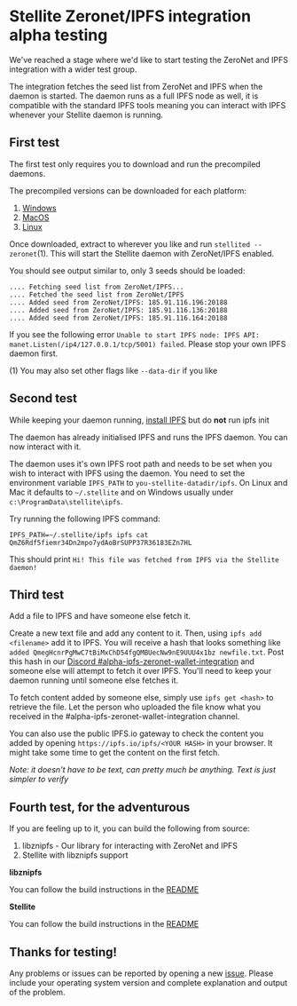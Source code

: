 
# Stellite Zeronet/IPFS integration alpha testing

We've reached a stage where we'd like to start testing the ZeroNet
and IPFS integration with a wider test group.

The integration fetches the seed list from ZeroNet and IPFS when the daemon is
started. The daemon runs as a full IPFS node as well, it is compatible
with the standard IPFS tools meaning you can interact with IPFS whenever
your Stellite daemon is running.

## First test

The first test only requires you to download and run the precompiled daemons.

The precompiled versions can be downloaded for each platform:

1. [Windows](https://www.stellite.live/downloads/stellite-zeronet-ipfs-win.zip)
2. [MacOS](https://www.stellite.live/downloads/stellite-zeronet-ipfs-mac.tar.gz)
3. [Linux](https://www.stellite.live/downloads/stellite-zeronet-ipfs-linux.tar.gz)

Once downloaded, extract to wherever you like and run `stellited --zeronet`(1). This will start the Stellite daemon with ZeroNet/IPFS enabled.

You should see output similar to, only 3 seeds should be loaded:

```
.... Fetching seed list from ZeroNet/IPFS...
.... Fetched the seed list from ZeroNet/IPFS
.... Added seed from ZeroNet/IPFS: 185.91.116.196:20188
.... Added seed from ZeroNet/IPFS: 185.91.116.136:20188
.... Added seed from ZeroNet/IPFS: 185.91.116.164:20188
```

If you see the following error
`Unable to start IPFS node: IPFS API: manet.Listen(/ip4/127.0.0.1/tcp/5001) failed`. Please stop your own IPFS daemon first.

(1) You may also set other flags like `--data-dir` if you like


## Second test

While keeping your daemon running, [install IPFS](https://ipfs.io/docs/install/) but do **not** run ipfs init

The daemon has already initialised IPFS and runs the IPFS daemon. You can now interact with it.

The daemon uses it's own IPFS root path and needs to be set when you wish to interact with IPFS using the daemon. You need to set the environment variable `IPFS_PATH` to `you-stellite-datadir/ipfs`. On Linux and Mac it defaults to `~/.stellite` and on Windows usually under `c:\ProgramData\stellite\ipfs`.

Try running the following IPFS command:

`IPFS_PATH=~/.stellite/ipfs ipfs cat QmZ6Rdf5fiemr34Dn2mpo7ydAoBrSUPP37R36183EZn7HL`

This should print `Hi! This file was fetched from IPFS via the Stellite daemon!`

## Third test

Add a file to IPFS and have someone else fetch it.

Create a new text file and add any content to it. Then, using `ipfs add <filename>` add it to IPFS. You will receive a hash that looks something like `added QmegHcnrPgMwC7tBiMxChD54fgQMBUecNw9nE9UUU4x1bz newfile.txt`. Post this hash in our [Discord #alpha-ipfs-zeronet-wallet-integration](https://discord.gg/8PhF342) and someone else will attempt to fetch it over IPFS. You'll need to keep your daemon running until someone else fetches it.

To fetch content added by someone else, simply use `ipfs get <hash>` to retrieve the file. Let the person who uploaded the file know what you received in the #alpha-ipfs-zeronet-wallet-integration channel.

You can also use the public IPFS.io gateway to check the content you added by opening `https://ipfs.io/ipfs/<YOUR HASH>` in your browser. It might take some time to get the content on the first fetch.

*Note: it doesn't have to be text, can pretty much be anything. Text is just simpler to verify*

## Fourth test, for the adventurous

If you are feeling up to it, you can build the following from source:

1. libznipfs - Our library for interacting with ZeroNet and IPFS
2. Stellite with libznipfs support

__libznipfs__

You can follow the build instructions in the [README](https://github.com/stellitecoin/libznipfs/blob/master/README.md)

__Stellite__

You can follow the build instructions in the [README](https://github.com/stellitecoin/Stellite/blob/zeronet-ipfs/README.md)


## Thanks for testing!

Any problems or issues can be reported by opening a new [issue](https://github.com/stellitecoin/Stellite/issues/new?title=IPFS-Zeronet%20Testing&body=Please%20include%20your%20operating%20system%20version%20and%20complete%20explanation%20and%20output%20of%20the%20problem). Please include your operating system version and complete explanation and output of the problem.
